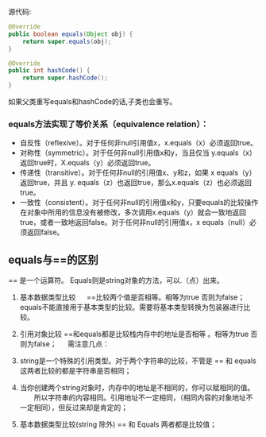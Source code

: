 



源代码:

```java
@Override
public boolean equals(Object obj) {
    return super.equals(obj);
}

@Override
public int hashCode() {
    return super.hashCode();
}
```

如果父类重写equals和hashCode的话,子类也会重写。





### equals方法实现了等价关系（equivalence relation）：
- 自反性（reflexive）。对于任何非null引用值x，x.equals（x）必须返回true。
- 对称性（symmetric）。对于任何非null引用值x和y，当且仅当 y.equals（x）返回true时，X.equals（y）必须返回true。
- 传递性（transitive）。对于任何非null的引用值x、y和z，如果 x equals（y）返回true，并且 y. equals（z）也返回true，那么x.equals（z）也必须返回true。
- 一致性（consistent）。对于任何非null的引用值x和y，只要equals的比较操作在对象中所用的信息没有被修改，多次调用x.equals（y）就会一致地返回true，或者一致地返回false。对于任何非null的引用值x，x equals（null）必须返回false。



## equals与==的区别

== 是一个运算符。
Equals则是string对象的方法，可以.（点）出来。 

1.  基本数据类型比较 　
    ==比较两个值是否相等。相等为true 否则为false； equals不能直接用于基本类型的比较。需要将基本类型转换为包装器进行比较。
2. 引用对象比较 
   ==和equals都是比较栈内存中的地址是否相等 。相等为true 否则为false； 　 
   需注意几点：
3. string是一个特殊的引用类型。对于两个字符串的比较，不管是 == 和 equals 这两者比较的都是字符串是否相同；

4. 当你创建两个string对象时，内存中的地址是不相同的，你可以赋相同的值。 　　所以字符串的内容相同。引用地址不一定相同，（相同内容的对象地址不一定相同），但反过来却是肯定的；

5. 基本数据类型比较(string 除外) == 和 Equals 两者都是比较值；